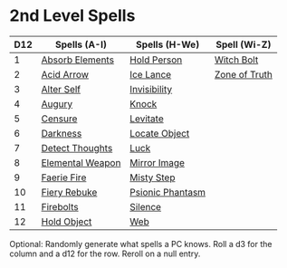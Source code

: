 # 2nd Level Spells

| D12 | Spells (A-I)                              | Spells (H-We)                             | Spell (Wi-Z)                          |
| --- | ----------------------------------------- | ----------------------------------------- | ------------------------------------- |
| 1   | [Absorb Elements](Absorb%20Elements.md)   | [Hold Person](Hold%20Person.md)           | [Witch Bolt](Witch%20Bolt.md)         |
| 2   | [Acid Arrow](Acid%20Arrow.md)             | [Ice Lance](Ice%20Lance.md)               | [Zone of Truth](Zone%20of%20Truth.md) |
| 3   | [Alter Self](Alter%20Self.md)             | [Invisibility](Invisibility.md)           |                                       |
| 4   | [Augury](Augury.md)                       | [Knock](Knock.md)                         |                                       |
| 5   | [Censure](Censure.md)                     | [Levitate](Levitate.md)                   |                                       |
| 6   | [Darkness](Darkness.md)                   | [Locate Object](Locate%20Object.md)       |                                       |
| 7   | [Detect Thoughts](Detect%20Thoughts.md)   | [Luck](Luck.md)                           |                                       |
| 8   | [Elemental Weapon](Elemental%20Weapon.md) | [Mirror Image](Mirror%20Image.md)         |                                       |
| 9   | [Faerie Fire](Faerie%20Fire.md)           | [Misty Step](Misty%20Step.md)             |                                       |
| 10  | [Fiery Rebuke](Fiery%20Rebuke.md)         | [Psionic Phantasm](Psionic%20Phantasm.md) |                                       |
| 11  | [Firebolts](Firebolts.md)                 | [Silence](Silence.md)                     |                                       |
| 12  | [Hold Object](Hold%20Object.md)           | [Web](Web.md)                             |                                       |

Optional: Randomly generate what spells a PC knows. Roll a d3 for the column and a d12 for the row. Reroll on a null entry.